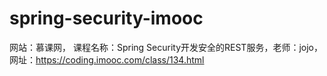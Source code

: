 # spring-security-imooc
网站：慕课网， 课程名称：Spring Security开发安全的REST服务，老师：jojo，网址：https://coding.imooc.com/class/134.html
